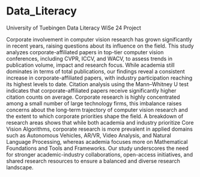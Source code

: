 # Data_Literacy
University of Tuebingen Data Literacy WiSe 24 Project

Corporate involvement in computer vision research has grown significantly in recent years, raising questions about its influence on the field. This study analyzes corporate-affiliated papers in top-tier computer vision conferences, including CVPR, ICCV, and WACV, to assess trends in publication volume,  impact and research focus. While academia still dominates in terms of total publications, our findings reveal a consistent increase in corporate-affiliated papers, with industry participation reaching its highest levels to date. Citation analysis using the Mann–Whitney U test indicates that corporate-affiliated papers receive significantly higher citation counts on average. Corporate research is highly concentrated among a small number of large technology firms, this imbalance raises concerns about the long-term trajectory of computer vision research and the extent to which corporate priorities shape the field. A breakdown of research areas shows that while both academia and industry prioritize Core Vision Algorithms, corporate research is more prevalent in applied domains such as Autonomous Vehicles, AR/VR, Video Analysis, and Natural Language Processing, whereas academia focuses more on Mathematical Foundations and Tools and Frameworks. Our study underscores the need for stronger academic-industry collaborations, open-access initiatives, and shared research resources to ensure a balanced and diverse research landscape.
